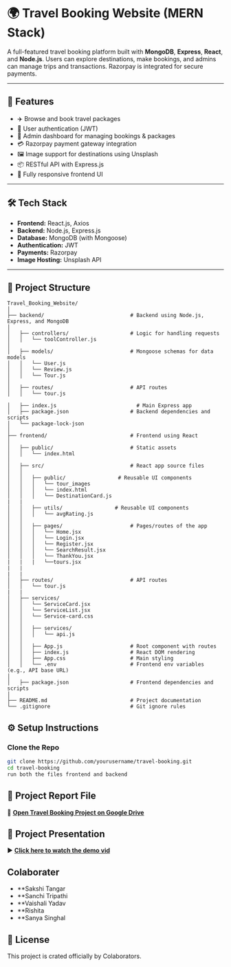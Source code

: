 # 🌍 Travel Booking Website (MERN Stack)

A full-featured travel booking platform built with **MongoDB**, **Express**, **React**, and **Node.js**. Users can explore destinations, make bookings, and admins can manage trips and transactions. Razorpay is integrated for secure payments.

---

## 🚀 Features

- ✈️ Browse and book travel packages
- 👤 User authentication (JWT)
- 🔐 Admin dashboard for managing bookings & packages
- 💳 Razorpay payment gateway integration
- 🖼️ Image support for destinations using Unsplash
- 📦 RESTful API with Express.js
- 📱 Fully responsive frontend UI

---

## 🛠️ Tech Stack

- **Frontend:** React.js, Axios
- **Backend:** Node.js, Express.js
- **Database:** MongoDB (with Mongoose)
- **Authentication:** JWT
- **Payments:** Razorpay
- **Image Hosting:** Unsplash API

---

## 📁 Project Structure
```
Travel_Booking_Website/
│
├── backend/                            # Backend using Node.js, Express, and MongoDB
│
│   ├── controllers/                    # Logic for handling requests
│   │   └── toolController.js
│
│   ├── models/                         # Mongoose schemas for data models
│   │   └── User.js
│   │   └── Review.js
│   │   └── Tour.js
│
│   ├── routes/                         # API routes
│   │   └── tour.js

│   ├── index.js                          # Main Express app
│   ├── package.json                    # Backend dependencies and scripts
│   └── package-lock-json                        
│
├── frontend/                           # Frontend using React
│
│   ├── public/                         # Static assets
│   │   └── index.html
│
│   ├── src/                            # React app source files
│   │
│   │   ├── public/                 # Reusable UI components
│   │   │   └── tour_images
│   │   │   └── index.html
│   │   │   └── DestinationCard.js
|   |   
│   │   ├── utils/                 # Reusable UI components
│   │   │   └── avgRating.js
│   │
│   │   ├── pages/                      # Pages/routes of the app
│   │   │   └── Home.jsx
│   │   │   └── Login.jsx
│   │   │   └── Register.jsx
│   │   │   └── SearchResult.jsx
│   │   │   └── ThankYou.jsx
|   |   |   └──tours.jsx
|   |
|   |
│   ├── routes/                         # API routes
│   │   └── tour.js
|   |
│   ├── services/                       
│   │   └── ServiceCard.jsx
│   │   └── ServiceList.jsx
│   │   └── Service-card.css
│   │
│   │   ├── services/                   
│   │   │   └── api.js
│   │
│   │   ├── App.js                      # Root component with routes
│   │   ├── index.js                    # React DOM rendering
│   │   ├── App.css                     # Main styling
│   │   └── .env                        # Frontend env variables (e.g., API base URL)
│
│   ├── package.json                    # Frontend dependencies and scripts
│
├── README.md                           # Project documentation
└── .gitignore                          # Git ignore rules

```

## ⚙️ Setup Instructions

### Clone the Repo

```bash
git clone https://github.com/yourusername/travel-booking.git
cd travel-booking
run both the files frontend and backend

```



## 📄 Project Report File

🔗 **[Open Travel Booking Project on Google Drive](https://drive.google.com/file/d/1fQpksfmptWyJeomUn3aS8tuVduRqfg8v/view?usp=drive_link)**


## 🎥 Project Presentation


▶️ **[Click here to watch the demo vid](https://drive.google.com/file/d/16nC65d9rGBdgbTYmj3JjMjY7cUkrpsu_/view?usp=drive_link)**


## Colaborater
- **Sakshi Tangar
- **Sanchi Tripathi
- **Vaishali Yadav
- **Rishita
- **Sanya Singhal

## 📜 License
This project is crated officially by Colaborators.

  

